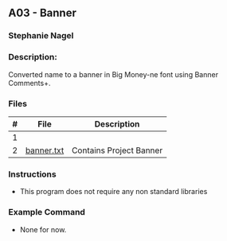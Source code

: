 ## A03 - Banner
### Stephanie Nagel
### Description:

Converted name to a banner in Big Money-ne font using Banner Comments+.

### Files

|   #   | File            | Description                                        |
| :---: | --------------- | -------------------------------------------------- |
|   1   |   |  |
|   2   | [banner.txt](https://github.com/aelious/2143-OOP-Nagel/blob/main/Assignments/A03/banner.txt) | Contains Project Banner |

### Instructions

- This program does not require any non standard libraries

### Example Command

- None for now.
